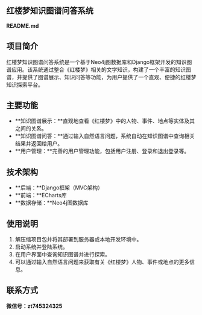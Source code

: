 ## 红楼梦知识图谱问答系统

**README.md**

## 项目简介

红楼梦知识图谱问答系统是一个基于Neo4j图数据库和Django框架开发的知识图谱应用。该系统通过整合《红楼梦》相关的文学知识，构建了一个丰富的知识图谱，并提供了图谱展示、知识问答等功能，为用户提供了一个直观、便捷的红楼梦知识探索平台。

## 主要功能

* **知识图谱展示：**直观地查看《红楼梦》中的人物、事件、地点等实体及其之间的关系。
* **知识图谱问答：**通过输入自然语言问题，系统自动在知识图谱中查询相关结果并返回给用户。
* **用户管理：**完善的用户管理功能，包括用户注册、登录和退出登录等。


## 技术架构

* **后端：**Django框架（MVC架构）
* **前端：**ECharts库
* **数据存储：**Neo4j图数据库

## 使用说明

1. 解压缩项目包并将其部署到服务器或本地开发环境中。
2. 启动系统并登陆系统。
3. 在用户界面中查询知识图谱并进行探索。
4. 可以通过输入自然语言问题来获取有关《红楼梦》人物、事件或地点的更多信息。


## 联系方式

**微信号：zt745324325**